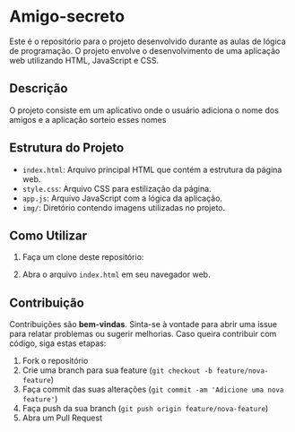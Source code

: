 # Amigo-secreto

Este é o repositório para o projeto desenvolvido durante as aulas de lógica de programação. O projeto envolve o desenvolvimento de uma aplicação web utilizando HTML, JavaScript e CSS.

## Descrição

O projeto consiste em um aplicativo onde o usuário adiciona o nome dos amigos e a aplicação sorteio esses nomes

## Estrutura do Projeto

- `index.html`: Arquivo principal HTML que contém a estrutura da página web.
- `style.css`: Arquivo CSS para estilização da página.
- `app.js`: Arquivo JavaScript com a lógica da aplicação.
- `img/`: Diretório contendo imagens utilizadas no projeto.

## Como Utilizar

1. Faça um clone deste repositório:

2. Abra o arquivo `index.html` em seu navegador web.

## Contribuição

Contribuições são **bem-vindas**. Sinta-se à vontade para abrir uma issue para relatar problemas ou sugerir melhorias. Caso queira contribuir com código, siga estas etapas:

1. Fork o repositório
2. Crie uma branch para sua feature (`git checkout -b feature/nova-feature`)
3. Faça commit das suas alterações (`git commit -am 'Adicione uma nova feature'`)
4. Faça push da sua branch (`git push origin feature/nova-feature`)
5. Abra um Pull Request
